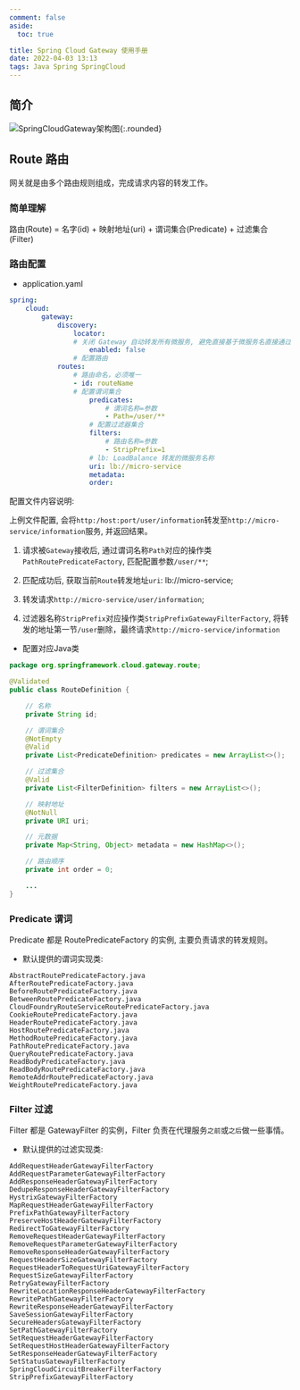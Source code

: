 ```yaml
---
comment: false
aside:
  toc: true

title: Spring Cloud Gateway 使用手册
date: 2022-04-03 13:13
tags: Java Spring SpringCloud
---
```


## 简介

![SpringCloudGateway架构图](https://cloudland.github.io/assets/images/program/spring/cloud/gateway/01.png){:.rounded}

## Route 路由

网关就是由多个路由规则组成，完成请求内容的转发工作。

### 简单理解

路由(Route) = 名字(id) + 映射地址(uri) + 谓词集合(Predicate) + 过滤集合(Filter)

### 路由配置

* application.yaml 

```yaml
spring:
    cloud:
        gateway:
            discovery:
                locator:
                # 关闭 Gateway 自动转发所有微服务, 避免直接基于微服务名直接通过网关就可以访问
                    enabled: false
                # 配置路由
            routes:
                # 路由命名，必须唯一
                - id: routeName
                # 配置谓词集合
                    predicates:
                        # 谓词名称=参数
                        - Path=/user/** 
                    # 配置过滤器集合
                    filters:
                        # 路由名称=参数
                        - StripPrefix=1
                    # lb: LoadBalance 转发的微服务名称
                    uri: lb://micro-service
                    metadata:
                    order:
```

配置文件内容说明:

上例文件配置, 会将`http:/host:port/user/information`转发至`http://micro-service/information`服务, 并返回结果。

1. 请求被`Gateway`接收后, 通过谓词名称`Path`对应的操作类`PathRoutePredicateFactory`, 匹配配置参数`/user/**`; 

2. 匹配成功后, 获取当前`Route`转发地址`uri`: lb://micro-service;

3. 转发请求`http://micro-service/user/information`;

4. 过滤器名称`StripPrefix`对应操作类`StripPrefixGatewayFilterFactory`, 将转发的地址第一节`/user`删除，最终请求`http://micro-service/information`


* 配置对应Java类

```java
package org.springframework.cloud.gateway.route;

@Validated
public class RouteDefinition {

    // 名称
    private String id;

    // 谓词集合
    @NotEmpty
    @Valid
    private List<PredicateDefinition> predicates = new ArrayList<>();

    // 过滤集合
    @Valid
    private List<FilterDefinition> filters = new ArrayList<>();

    // 映射地址
    @NotNull
    private URI uri;

    // 元数据
    private Map<String, Object> metadata = new HashMap<>();

    // 路由顺序
    private int order = 0;

    ...
}
```

### Predicate 谓词

Predicate 都是 RoutePredicateFactory 的实例, 主要负责请求的转发规则。

* 默认提供的谓词实现类:

```
AbstractRoutePredicateFactory.java
AfterRoutePredicateFactory.java
BeforeRoutePredicateFactory.java
BetweenRoutePredicateFactory.java
CloudFoundryRouteServiceRoutePredicateFactory.java
CookieRoutePredicateFactory.java
HeaderRoutePredicateFactory.java
HostRoutePredicateFactory.java
MethodRoutePredicateFactory.java
PathRoutePredicateFactory.java
QueryRoutePredicateFactory.java
ReadBodyPredicateFactory.java
ReadBodyRoutePredicateFactory.java
RemoteAddrRoutePredicateFactory.java
WeightRoutePredicateFactory.java
```

### Filter 过滤

Filter 都是 GatewayFilter 的实例，Filter 负责在代理服务`之前`或`之后`做一些事情。

* 默认提供的过滤实现类:

```
AddRequestHeaderGatewayFilterFactory
AddRequestParameterGatewayFilterFactory
AddResponseHeaderGatewayFilterFactory
DedupeResponseHeaderGatewayFilterFactory
HystrixGatewayFilterFactory
MapRequestHeaderGatewayFilterFactory
PrefixPathGatewayFilterFactory
PreserveHostHeaderGatewayFilterFactory
RedirectToGatewayFilterFactory
RemoveRequestHeaderGatewayFilterFactory
RemoveRequestParameterGatewayFilterFactory
RemoveResponseHeaderGatewayFilterFactory
RequestHeaderSizeGatewayFilterFactory
RequestHeaderToRequestUriGatewayFilterFactory
RequestSizeGatewayFilterFactory
RetryGatewayFilterFactory
RewriteLocationResponseHeaderGatewayFilterFactory
RewritePathGatewayFilterFactory
RewriteResponseHeaderGatewayFilterFactory
SaveSessionGatewayFilterFactory
SecureHeadersGatewayFilterFactory
SetPathGatewayFilterFactory
SetRequestHeaderGatewayFilterFactory
SetRequestHostHeaderGatewayFilterFactory
SetResponseHeaderGatewayFilterFactory
SetStatusGatewayFilterFactory
SpringCloudCircuitBreakerFilterFactory
StripPrefixGatewayFilterFactory
```

